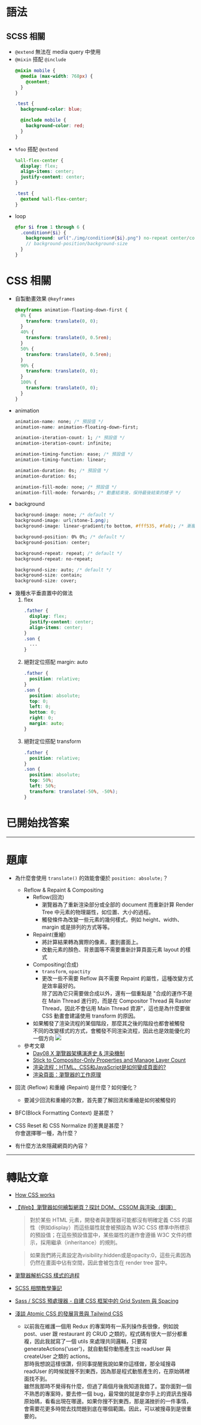 # 語法

## SCSS 相關
- `@extend` 無法在 media query 中使用
- `@mixin` 搭配 `@include`
  ```scss
  @mixin mobile {
    @media (max-width: 768px) {
      @content;
    }
  }

  .test {
    background-color: blue;

    @include mobile {
      background-color: red;
    }
  }
  ```
- `%foo` 搭配 `@extend`
  ```scss
  %all-flex-center {
    display: flex;
    align-items: center;
    justify-content: center;
  }

  .test {
    @extend %all-flex-center;
  }
  ```
- loop
  ```scss
  @for $i from 1 through 6 {
    .condition#{$i} {
      background: url("./img/condition#{$i}.png") no-repeat center/contain;
      // background-position/background-size
    }
  }
  ```
# CSS 相關
- 自製動畫效果 `@keyframes`
  ```css
  @keyframes animation-floating-down-first {
    0% {
      transform: translate(0, 0);
    }
    40% {
      transform: translate(0, 0.5rem);
    }
    50% {
      transform: translate(0, 0.5rem);
    }
    90% {
      transform: translate(0, 0);
    }
    100% {
      transform: translate(0, 0);
    }
  }
- animation
  ```css
  animation-name: none; /* 預設值 */
  animation-name: animation-floating-down-first;

  animation-iteration-count: 1; /* 預設值 */
  animation-iteration-count: infinite;

  animation-timing-function: ease; /* 預設值 */
  animation-timing-function: linear;

  animation-duration: 0s; /* 預設值 */
  animation-duration: 6s;

  animation-fill-mode: none; /* 預設值 */
  animation-fill-mode: forwards; /* 動畫結束後，保持最後結束的樣子 */
  ```
- background
  ```css
  background-image: none; /* default */
  background-image: url(stone-1.png);
  background-image: linear-gradient(to bottom, #fff535, #fa0); /* 漸層 */

  background-position: 0% 0%; /* default */
  background-position: center;

  background-repeat: repeat; /* default */
  background-repeat: no-repeat;

  background-size: auto; /* default */
  background-size: contain;
  background-size: cover;
  ```
- 幾種水平垂直置中的做法
  1. flex
      ```css
      .father {
        display: flex;
        justify-content: center;
        align-items: center;
      }
      .son {
        ...
      }
      ```
  2. 絕對定位搭配 margin: auto
      ```css
      .father {
        position: relative;
      }
      .son {
        position: absolute;
        top: 0;
        left: 0;
        bottom: 0;
        right: 0;
        margin: auto;
      }
      ```
  3. 絕對定位搭配 transform
      ```css
      .father {
        position: relative;
      }
      .son {
        position: absolute;
        top: 50%;
        left: 50%;
        transform: translate(-50%, -50%);
      }
      ```

  


  
  
  

# 已開始找答案

-----------------------------------------------------------------------------------------------------------------
# 題庫
- 為什麼會使用 `translate()` 的效能會優於 `position: absolute;`？
  - Reflow & Repaint & Compositing
    - Reflow(回流)
      - 瀏覽器為了重新渲染部分或全部的 document 而重新計算 Render Tree 中元素的物理屬性，如位置、大小的過程。
      - 觸發條件為改變一些元素的幾何樣式，例如 height、width、margin 或是排列的方式等等。
    - Repaint(重繪)
      - 將計算結果轉為實際的像素，畫到畫面上。
      - 改動元素的顏色、背景圖等不需要重新計算頁面元素 layout 的樣式
    - Compositing(合成)
      - `transform`, `opactity`
      - 更改一些不需要 Reflow 與不需要 Repaint 的屬性，這種改變方式是效率最好的。  
        除了因為它只需要做合成以外，還有一個重點是 "合成的運作不是在 Main Thread 進行的，而是在 Compositor Thread 與 Raster Thread，因此不會佔用 Main Thread 資源"，這也是為什麼要做 CSS 動畫會建議使用 transform 的原因。
    - 如果觸發了渲染流程的某個階段，那麼其之後的階段也都會被觸發  
      不同的改變樣式的方式，會觸發不同渲染流程，因此也是效能優化的一個方向
      ![](https://i.imgur.com/Ko9shBl.png)
  - 參考文章
    - [Day08 X 瀏覽器架構演進史 & 渲染機制](https://ithelp.ithome.com.tw/articles/10270187)
    - [Stick to Compositor-Only Properties and Manage Layer Count](https://web.dev/stick-to-compositor-only-properties-and-manage-layer-count/)
    - [渲染流程：HTML、CSS和JavaScript是如何變成頁面的?](https://pcaaron.github.io/pages/fe/chrome/drawing.html)
    - [渲染頁面：瀏覽器的工作原理](https://developer.mozilla.org/zh-CN/docs/Web/Performance/How_browsers_work)

- 回流 (Reflow) 和重繪 (Repaint) 是什麼？如何優化？
  - 要減少回流和重繪的次數，首先要了解回流和重繪是如何被觸發的

- BFC(Block Formatting Context) 是甚麼？

- CSS Reset 和 CSS Normalize 的差異是甚麼？  
  你會選擇哪一種，為什麼？

- 有什麼方法來隱藏網頁的內容？


-----------------------------------------------------------------------------------------------------------------
# 轉貼文章
- [How CSS works](https://developer.mozilla.org/zh-TW/docs/Learn/CSS/First_steps/How_CSS_works)

- [【Web】瀏覽器如何繪製網頁？探討 DOM、CSSOM 與渲染（翻譯）](https://medium.someone.tw/web-%E7%80%8F%E8%A6%BD%E5%99%A8%E5%A6%82%E4%BD%95%E7%B9%AA%E8%A3%BD%E7%B6%B2%E9%A0%81-%E6%8E%A2%E8%A8%8E-dom-cssom-%E8%88%87%E6%B8%B2%E6%9F%93-%E7%BF%BB%E8%AD%AF-e9ba8c2be451)
  > 對於某些 HTML 元素，開發者與瀏覽器可能都沒有明確定義 CSS 的屬性（例如display）而這些屬性就會被預設為 W3C CSS 標準中所標示的預設值；在這些預設值當中，某些屬性的運作會遵循 W3C 文件的標示，採用繼承（inheritance）的規則。

  > 如果我們將元素設定為visibility:hidden或是opacity:0，這些元素因為仍然在畫面中佔有空間，因此會被包含在 render tree 當中。

- [瀏覽器解析CSS 樣式的過程](https://blog.fundebug.com/2019/04/01/how-does-browser-parse-css/)
- [SCSS 相關教學筆記](https://hackmd.io/@FortesHuang?tags=%5B%22Scss%22%5D)

- [Sass / SCSS 預處理器 - 自建 CSS 框架中的 Grid System 與 Spacing](https://awdr74100.github.io/2020-06-24-scss-gridsystem-spacing/)
- [淺談 Atomic CSS 的發展背景與 Tailwind CSS](https://blog.huli.tw/2022/05/23/atomic-css-and-tailwind-css/)
  - 以前我在維護一個用 Redux 的專案時有一系列操作長很像，例如說 post、user 跟 restaurant 的 CRUD 之類的，程式碼有很大一部分都重複，因此我就寫了一個 utils 來處理共同邏輯，只要寫 generateActions('user')，就自動幫你動態產生出 readUser 與 createUser 之類的 actions。  
  那時我想說這樣很讚，但同事提醒我說如果你這樣做，那全域搜尋 readUser 的時候就搜不到東西，因為那是程式動態產生的，在原始碼裡面找不到。  
  雖然我那時不覺得有什麼，但過了兩個月後我知道我錯了。當你面對一個不熟悉的專案時，要去修一個 bug，最常做的就是拿你手上的資訊去搜尋原始碼，看看出現在哪邊。如果你搜不到東西，那是滿挫折的一件事情，會需要花更多時間去找問題到底在哪個範圍。因此，可以被搜尋到是很重要的。